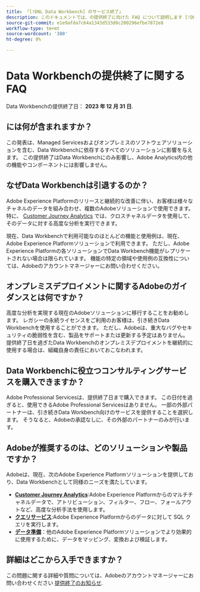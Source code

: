 ```yaml
---
title: 「[!DNL Data Workbench] のサービス終了」
description: このドキュメントでは、の提供終了に向けた FAQ について説明します [!DNL Data Workbench].
source-git-commit: e1e9afda7c64a1343d533d0c200296efbe7872e8
workflow-type: tm+mt
source-wordcount: '380'
ht-degree: 0%

---
```



# Data Workbenchの提供終了に関する FAQ

Data Workbenchの提供終了日： **2023 年 12 月 31 日**.

## には何が含まれますか？

この発表は、Managed Servicesおよびオンプレミスのソフトウェアソリューションを含む、Data Workbenchに依存するすべてのソリューションに影響を与えます。 この提供終了はData Workbenchにのみ影響し、Adobe Analytics内の他の機能やコンポーネントには影響しません。

## なぜData Workbenchは引退するのか？

Adobe Experience Platformのリリースと継続的な改善に伴い、お客様は様々なチャネルのデータを組み合わせ、複数のAdobeソリューションで使用できます。 特に、 [Customer Journey Analytics](https://experienceleague.adobe.com/docs/analytics-platform/using/cja-landing.html) では、クロスチャネルデータを使用して、そのデータに対する高度な分析を実行できます。

現在、Data Workbenchで利用可能なのほとんどの機能と使用例は、現在、Adobe Experience Platformソリューションで利用できます。 ただし、Adobe Experience Platformの各ソリューションでData Workbench機能がレプリケートされない場合は限られています。 機能の特定の領域や使用例の互換性については、Adobeのアカウントマネージャーにお問い合わせください。

## オンプレミスデプロイメントに関するAdobeのガイダンスとは何ですか？

高度な分析を実現する現在のAdobeソリューションに移行することをお勧めします。 レガシーの永続ライセンスをご利用のお客様は、引き続きData Workbenchを使用することができます。 ただし、Adobeは、重大なバグやセキュリティの脆弱性を含む、製品をサポートまたは更新する予定はありません。 提供終了日を過ぎたData Workbenchのオンプレミスデプロイメントを継続的に使用する場合は、組織自身の責任においておこなわれます。

## Data Workbenchに役立つコンサルティングサービスを購入できますか？

Adobe Professional Servicesは、提供終了日まで購入できます。 この日付を過ぎると、使用できるAdobe Professional Servicesはありません。 一部の外部パートナーは、引き続きData Workbench向けのサービスを提供することを選択します。 そうなると、Adobeの承認なしに、その外部のパートナーのみが行います。

## Adobeが推奨するのは、どのソリューションや製品ですか？

Adobeは、現在、次のAdobe Experience Platformソリューションを提供しており、Data Workbenchとして同様のニーズを満たしています。

* [**Customer Journey Analytics**](https://experienceleague.adobe.com/docs/analytics-platform/using/cja-landing.html):Adobe Experience Platformからのマルチチャネルデータで、アトリビューション、フィルター、フロー、フォールアウトなど、高度な分析手法を使用します。
* [**クエリサービス**](https://experienceleague.adobe.com/docs/experience-platform/query/home.html):Adobe Experience Platformからのデータに対して SQL クエリを実行します。
* [**データ準備**](https://experienceleague.adobe.com/docs/experience-platform/data-prep/home.html)：他のAdobe Experience Platformソリューションでより効果的に使用するために、データをマッピング、変換および検証します。

## 詳細はどこから入手できますか？

この問題に関する詳細や質問については、Adobeのアカウントマネージャーにお問い合わせください [提供終了のお知らせ](https://express.adobe.com/page/GSu6oKOD88GAj/).

